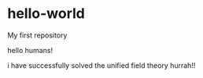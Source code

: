 # hello-world
My first repository

hello humans!

i have successfully solved the unified field theory
hurrah!!

